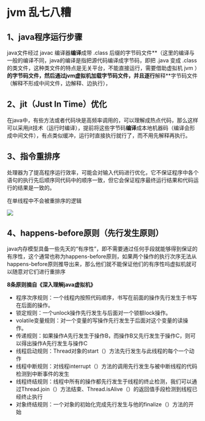 # jvm 乱七八糟

## 1、java程序运行步骤

java文件经过 javac 编译器**编译**成带 .class 后缀的字节码文件**（这里的编译与一般的编译不同，java的编译是指把源代码编译成字节码，即把 .java 变成 .class 的类文件，这种类文件的特点是无关平台，不能直接运行，需要借助虚拟机 jvm ）**的字节码文件，然后通过jvm虚拟机加载字节码文件，并且逐行**解释**字节码文件（解释不形成中间文件，边解释、边执行），

## 2、jit（Just In Time）优化

在java中，有些方法或者代码块是高频率调用的，可以理解成热点代码，那么这样可以采用jit技术（运行时编译），提前将这些字节码**编译**成本地机器码（编译会形成中间文件），有点类似缓冲，运行时直接执行就行了，而不用先解释再执行。



## 3、指令重排序

处理器为了提高程序运行效率，可能会对输入代码进行优化，它不保证程序中各个语句的执行先后顺序同代码中的顺序一致，但它会保证程序最终运行结果和代码运行的结果是一致的。

在单线程中不会被重排序的逻辑

![](F:\一些笔记\JVM\pic\352511-20170814091904240-225568883.png)



## 4、happens-before原则（先行发生原则）

java内存模型具备一些先天的“有序性”，即不需要通过任何手段就能够得到保证的有序性，这个通常也称为happens-before原则，如果两个操作的执行次序无法从happens-before原则推导出来，那么他们就不能保证他们的有序性吗虚拟机就可以随意对它们进行重排序

**8条原则摘自《深入理解java虚拟机》**

- 程序次序规则：一个线程内按照代码顺序，书写在前面的操作先行发生于书写在后面的操作。
- 锁定规则：一个unlock操作先行发生与后面对一个锁额lock操作。
- volatile变量规则：对一个变量的写操作先行发生于后面对这个变量的读操作。
- 传递规则：如果操作A先行发生于操作B，而操作B又先行发生于操作C，则可以得出操作A先行发生与操作C
- 线程启动规则：Thread对象的start（）方法先行发生与此线程的每个一个动作
- 线程中断规则：对线程interrupt（）方法的调用先行发生与被中断线程的代码检测到中断事件的发生
- 线程终结规则：线程中所有的操作都先行发生于线程的终止检测，我们可以通过Thread.join（）方法结束、Thread.isAlive（）的返回值手段检测到线程已经终止执行
- 对象终结规则：一个对象的初始化完成先行发生与他的finalize（）方法的开始

